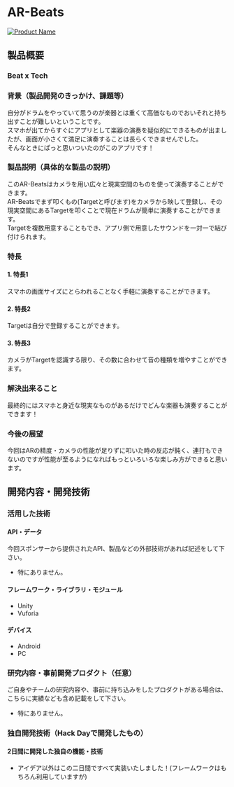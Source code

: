 # AR-Beats

[![Product Name](image.png)](https://www.youtube.com/watch?v=G5rULR53uMk)

## 製品概要
### Beat x Tech

### 背景（製品開発のきっかけ、課題等）
自分がドラムをやっていて思うのが楽器とは重くて高価なものでおいそれと持ち出すことが難しいということです。  
スマホが出てからすぐにアプリとして楽器の演奏を疑似的にできるものが出ましたが、画面が小さくて満足に演奏することは長らくできませんでした。  
そんなときにぱっと思いついたのがこのアプリです！

### 製品説明（具体的な製品の説明）
このAR-Beatsはカメラを用い広々と現実空間のものを使って演奏することができます。  
AR-Beatsでまず叩くもの(Targetと呼びます)をカメラから映して登録し、その現実空間にあるTargetを叩くことで現在ドラムが簡単に演奏することができます。  
Targetを複数用意することもでき、アプリ側で用意したサウンドを一対一で結び付けられます。  

### 特長

#### 1. 特長1
スマホの画面サイズにとらわれることなく手軽に演奏することができます。

#### 2. 特長2
Targetは自分で登録することができます。

#### 3. 特長3
カメラがTargetを認識する限り、その数に合わせて音の種類を増やすことができます。

### 解決出来ること
最終的にはスマホと身近な現実なものがあるだけでどんな楽器も演奏することができます！

### 今後の展望
今回はARの精度・カメラの性能が足りずに叩いた時の反応が鈍く、連打もできないのですが性能が至るようになればもっといろいろな楽しみ方ができると思います。


## 開発内容・開発技術
### 活用した技術
#### API・データ
今回スポンサーから提供されたAPI、製品などの外部技術があれば記述をして下さい。

* 特にありません。

#### フレームワーク・ライブラリ・モジュール
* Unity
* Vuforia

#### デバイス
* Android
* PC

### 研究内容・事前開発プロダクト（任意）
ご自身やチームの研究内容や、事前に持ち込みをしたプロダクトがある場合は、こちらに実績なども含め記載をして下さい。

* 特にありません。


### 独自開発技術（Hack Dayで開発したもの）
#### 2日間に開発した独自の機能・技術
* アイデア以外はこの二日間ですべて実装いたしました！(フレームワークはもちろん利用していますが)
